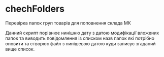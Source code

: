 # chechFolders
Перевірка папок груп товарів для поповнення склада МК

Данний скрипт порівнює нинішню дату з датою модифікації вложених папок
та виводить повідомлення із списком назв папок які потрібно оновити
та створює файл з нинішеьою датою куди записує згаданий вище список.

